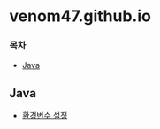 # venom47.github.io

### 목차
* [Java](#java)

## Java
* [환경변수 설정](https://venom47.github.io/01-java-env/)
